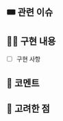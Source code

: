 ## 🎟️ 관련 이슈
<!--이슈 태스크를 모두 완료하고 닫는다면 Resolves #번호-->
<!--이슈 태스크를 모두 완료하지는 못 했지만 닫는다면 Closes #번호-->
<!--이슈 태스크를 일부 완료하고 열어둔다면 Fixes #번호-->

## 👩‍💻 구현 내용
<!--빠른 리뷰를 위해 이해를 도울 만한 설명이 있다면 적어주세요!-->
- [ ] 구현 사항

## 💬 코멘트
<!-- PR 올리면서 팀원들에게 공유할 사항 및 이슈가 있다면 적어주세요!-->

## 💭 고려한 점
